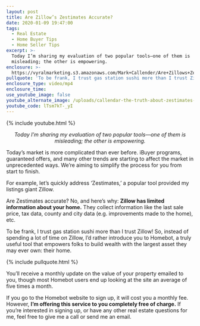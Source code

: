 ```yaml
---
layout: post
title: Are Zillow’s Zestimates Accurate?
date: 2020-01-09 19:47:00
tags:
  - Real Estate
  - Home Buyer Tips
  - Home Seller Tips
excerpt: >-
  Today I’m sharing my evaluation of two popular tools—one of them is
  misleading; the other is empowering.
enclosure: >-
  https://vyralmarketing.s3.amazonaws.com/Mark+Callender/Are+Zillows+Zestimates+Accurate_+(1).mp4
pullquote: 'To be frank, I trust gas station sushi more than I trust Zillow'
enclosure_type: video/mp4
enclosure_time:
use_youtube_image: false
youtube_alternate_image: /uploads/callendar-the-truth-about-zestimates-youtube.jpg
youtube_code: lTsm7kT-_yI
---
```


{% include youtube.html %}

<p style="text-align: center;"><em>Today I’m sharing my evaluation of two popular tools—one of them is misleading; the other is empowering.</em></p>


Today’s market is more complicated than ever before. iBuyer programs, guaranteed offers, and many other trends are starting to affect the market in unprecedented ways. We’re aiming to simplify the process for you from start to finish.&nbsp;

For example, let’s quickly address ‘Zestimates,’ a popular tool provided my listings giant Zillow.&nbsp;

Are Zestimates accurate? No, and here’s why: **Zillow has limited information about your home.** They collect information like the last sale price, tax data, county and city data (e.g. improvements made to the home), etc.&nbsp;

To be frank, I trust gas station sushi more than I trust Zillow\! So, instead of spending a lot of time on Zillow, I’d rather introduce you to Homebot, a truly useful tool that empowers folks to build wealth with the largest asset they may ever own: their home.&nbsp;

{% include pullquote.html %}

You’ll receive a monthly update on the value of your property emailed to you, though most Homebot users end up looking at the site an average of five times a month.&nbsp;

If you go to the Homebot website to sign up, it will cost you a monthly fee. However, **I’m offering this service to you completely free of charge.** If you’re interested in signing up, or have any other real estate questions for me, feel free to give me a call or send me an email.&nbsp;